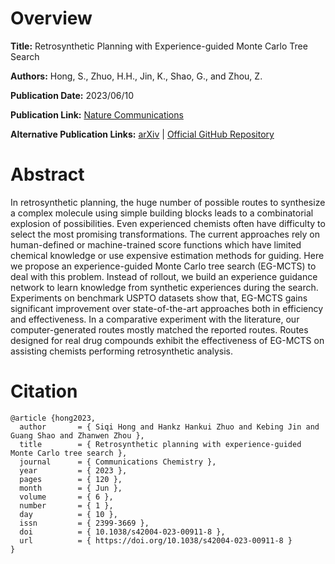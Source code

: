 # Overview
**Title:**
Retrosynthetic Planning with Experience-guided Monte Carlo Tree Search

**Authors:**
Hong, S., Zhuo, H.H., Jin, K., Shao, G., and Zhou, Z.

**Publication Date:**
2023/06/10

**Publication Link:**
[Nature Communications](https://www.nature.com/articles/s42004-023-00911-8)

**Alternative Publication Links:**
[arXiv](https://arxiv.org/abs/2112.06028) |
[Official GitHub Repository](https://github.com/jjljkjljk/EG-MCTS)


# Abstract
In retrosynthetic planning, the huge number of possible routes to synthesize a complex molecule using simple building blocks leads to a combinatorial explosion of possibilities. 
Even experienced chemists often have difficulty to select the most promising transformations. 
The current approaches rely on human-defined or machine-trained score functions which have limited chemical knowledge or use expensive estimation methods for guiding. 
Here we propose an experience-guided Monte Carlo tree search (EG-MCTS) to deal with this problem. 
Instead of rollout, we build an experience guidance network to learn knowledge from synthetic experiences during the search. 
Experiments on benchmark USPTO datasets show that, EG-MCTS gains significant improvement over state-of-the-art approaches both in efficiency and effectiveness. 
In a comparative experiment with the literature, our computer-generated routes mostly matched the reported routes. 
Routes designed for real drug compounds exhibit the effectiveness of EG-MCTS on assisting chemists performing retrosynthetic analysis.


# Citation
```
@article {hong2023,
  author       = { Siqi Hong and Hankz Hankui Zhuo and Kebing Jin and Guang Shao and Zhanwen Zhou },
  title        = { Retrosynthetic planning with experience-guided Monte Carlo tree search },
  journal      = { Communications Chemistry },
  year         = { 2023 },
  pages        = { 120 },
  month        = { Jun },
  volume       = { 6 },
  number       = { 1 },
  day          = { 10 },
  issn         = { 2399-3669 },
  doi          = { 10.1038/s42004-023-00911-8 },
  url          = { https://doi.org/10.1038/s42004-023-00911-8 }
}
```
